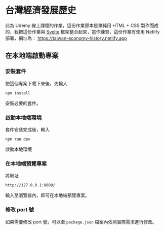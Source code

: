 # 台灣經濟發展歷史

此為 Udemy 線上課程的作業，這份作業原本是單純用 HTML + CSS 製作而成的，我把這份作業與 [Svelte](https://svelte.dev/) 框架整合起來，當作練習，這份作業有使用 Netlify 部署，網址為：
https://taiwan-economy-history.netlify.app

## 在本地端啟動專案

### 安裝套件

把這個專案下載下來後，先輸入

`npm install`

安裝必要的套件。

### 啟動本地端環境

套件安裝完成後，輸入

`npm run dev`

啟動本地環境

### 在本地端預覽專案

將網址

`http://127.0.0.1:8000/`

輸入至瀏覽器內，即可在本地端預覽專案。

### 修改 port 號

如果需要修改 port 號，可以至 `package.json` 檔案內依照實際需求進行修改。